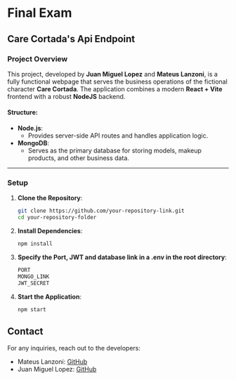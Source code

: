 # Final Exam  
## Care Cortada's Api Endpoint

### **Project Overview**  
This project, developed by **Juan Miguel Lopez** and **Mateus Lanzoni**, is a fully functional webpage that serves the business operations of the fictional character **Care Cortada**. The application combines a modern **React + Vite** frontend with a robust **NodeJS** backend.  


 

#### **Structure**:  
- **Node.js**:  
  - Provides server-side API routes and handles application logic.  
- **MongoDB**:  
  - Serves as the primary database for storing models, makeup products, and other business data.  

---

### **Setup**  

1. **Clone the Repository**:  
   ```bash
   git clone https://github.com/your-repository-link.git  
   cd your-repository-folder  

2. **Install Dependencies**:
    
      ```bash
      npm install
      ```

3. **Specify the Port, JWT and database link in a .env in the root directory**:
    
      ```bash
      PORT 
      MONGO_LINK
      JWT_SECRET 
      ```

4. **Start the Application**:
   
      ```bash
      npm start
      ```

## Contact

For any inquiries, reach out to the developers:
- Mateus Lanzoni: [GitHub](https://github.com/mateuslanzoni)
- Juan Miguel Lopez: [GitHub](https://github.com/exfin)